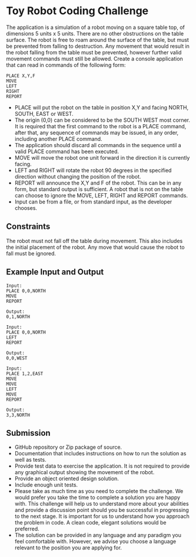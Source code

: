 Toy Robot Coding Challenge
==========================

The application is a simulation of a robot moving on a square table top, of dimensions 5 units x 5 units. There are no other obstructions on the table surface. The robot is free to roam around the surface of the table, but must be prevented from falling to destruction. Any movement that would result in the robot falling from the table must be prevented, however further valid movement commands must still be allowed.
Create a console application that can read in commands of the following form:

```
PLACE X,Y,F
MOVE
LEFT
RIGHT
REPORT
```

* PLACE will put the robot on the table in position X,Y and facing NORTH, SOUTH, EAST or WEST.
* The origin (0,0) can be considered to be the SOUTH WEST most corner. It is required that the first command to the robot is a PLACE command, after that, any sequence of commands may be issued, in any order, including another PLACE command.
* The application should discard all commands in the sequence until a valid PLACE command has been executed.
* MOVE will move the robot one unit forward in the direction it is currently facing.
* LEFT and RIGHT will rotate the robot 90 degrees in the specified direction without changing the position of the robot.
* REPORT will announce the X,Y and F of the robot. This can be in any form, but standard output is sufficient. A robot that is not on the table can choose to ignore the MOVE, LEFT, RIGHT and REPORT commands.
* Input can be from a file, or from standard input, as the developer chooses.

Constraints
-----------
The robot must not fall off the table during movement. This also includes the initial placement of the robot. Any move that would cause the robot to fall must be ignored.

Example Input and Output
------------------------

```
Input:
PLACE 0,0,NORTH
MOVE
REPORT

Output:
0,1,NORTH
```

```
Input:
PLACE 0,0,NORTH
LEFT
REPORT

Output:
0,0,WEST
```

```
Input:
PLACE 1,2,EAST
MOVE
MOVE
LEFT
MOVE
REPORT

Output:
3,3,NORTH
```

Submission
----------
* GitHub repository or Zip package of source.
* Documentation that includes instructions on how to run the solution as well as tests.
* Provide test data to exercise the application. It is not required to provide any graphical output showing the movement of the robot.
* Provide an object oriented design solution.
* Include enough unit tests.
* Please take as much time as you need to complete the challenge. We would prefer you take the time to complete a solution you are happy with. This challenge will help us to understand more about your abilities and provide a discussion point should you be successful in progressing to the next stage. It is important for us to understand how you approach the problem in code. A clean code, elegant solutions would be preferred.
* The solution can be provided in any language and any paradigm you feel comfortable with. However, we advise you choose a language relevant to the position you are applying for.

